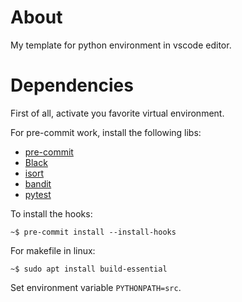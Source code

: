 # About

My template for python environment in vscode editor.

# Dependencies

First of all, activate you favorite virtual environment.

For pre-commit work, install the following libs:

- [pre-commit](https://pre-commit.com/)
- [Black](https://pypi.org/project/black/#:~:text=Black%20is%20the%20uncompromising%20Python,energy%20for%20more%20important%20matters.)
- [isort](https://pypi.org/project/isort/)
- [bandit](https://pypi.org/project/bandit/)
- [pytest](https://pypi.org/project/pytest/)

To install the hooks:

```
~$ pre-commit install --install-hooks
```

For makefile in linux:

```
~$ sudo apt install build-essential
```

Set environment variable ```PYTHONPATH=src```.
